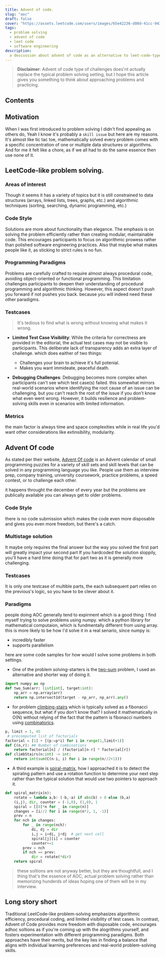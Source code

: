 ```yaml
---
title: Advent of code.
slug: "aoc"
draft: false
cover: "https://assets.leetcode.com/users/images/65e42236-d80d-41cc-9435-611d2bd09aef_1653139481.8304794.png"
tags:
  - problem solving
  - advent of code
  - leet code
  - software engineering
description:
  a descussion about advent of code as an alternative to leet-code-type of problem solving.
---
```



> <b>Disclaimer</b>: Advent of code type of challenges does'nt actually replace the typical problem solving setting, but I hope this article gives you something to think about approaching problems and practicing. 



## Contents

## Motivation

When I was first introduced to problem solving I didn't find appealing as others do, Yeah I know it's probably a `skill issue` but here are my reasons. It's almost like tic tac toe, mathematically solved every problem comes with a specific concentration of one or multiple data structures or algorithms. And for me it felt like a chore, as if we all had to do the same essence then use none of it.

## LeetCode-like problem solving.

### Areas of interest
Though it seems it has a variety of topics but it is still constrained to data structures (arrays, linked lists, trees, graphs, etc.) and algorithmic techniques (sorting, searching, dynamic programming, etc.)

### Code Style
Solutions are more about functionality than elegance. The emphasis is on solving the problem
efficiently rather than creating modular, maintainable code. This encourages participants to
focus on algorithmic prowess rather than polished software engineering practices.
Also that maybe what makes people like it, as sticking to strict rules is no fun.

### Programming Paradigms
Problems are carefully crafted to require almost always procedural code,
avoiding object-oriented or functional programming. This limitation challenges participants
to deepen their understanding of procedural programming and algorithmic thinking.
However, this aspect doesn't push you forward if not pushes you back. because you will indeed need these other paradigms.

### Testcases
> It's tedious to find what is wrong without knowing what makes it wrong.

- **Limited Test Case Visibility**: While the criteria for correctness are provided in the editorial, the actual test cases may not be visible to participants.
This deliberate lack of transparency adds an extra layer of challenge. which does eaither of two things:
  * Challenges your brain to achieve it's full potenial.
  * Makes you want immideate, peaceful death.

- **Debugging Challenges**: Debugging becomes more complex when participants can't see which test case(s) failed. this somewhat mirrors real-world scenarios where identifying the root cause of an issue can be challenging. but you can't reach the root of the issue if you don't know what even went wrong. However, it builds resilience and problem-solving skills even in scenarios with limited information.

### Metrics
the main factor is always time and space complexities
while in real life you'd want other considerations like extinsibility, modularity.

## Advent Of code
As stated per their website, [Advent Of code](https://adventofcode.com/) is an Advent calendar of small programming puzzles for a variety of skill sets and skill levels that can be solved in any programming language you like. People use them as interview prep, company training, university coursework, practice problems, a speed contest, or to challenge each other.

it happens throught the december of every year but the problems are publically available you can always get to older problems.

### Code Style
there is no code submission which makes the code even more disposable and gives you even more freedom, but there's a catch.

### Multistage solution
It maybe only requires the final answer but the way you solved the first part will greatly impact your second part
If you hardcoded the solution sloppily, you'll have a hard time doing that for part two as it is generally more challenging.

### Testcases
It is only one testcase of multible parts, the each subsequent part relies on the previous's logic, so you have to be clever about it.

### Paradigms
people doing AOC generally tend to expirment which is a good thing. I find myself trying to solve problems using numpy. 
which a python library for mathematical computaion, which is fundmentally different from using array. this is more likely to be how I'd solve it in a real senario, since numpy is:
  - incredibly faster
  - supports parallelism


here are some code samples for how would I solve some problems in both settings.

- One of the problem solving-starters is the [two-sum](https://leetcode.com/problems/two-sum/) problem, I used an alternative and shorter way of doing it.
```python 
import numpy as np
def two_Sum(arr: list[int], target:int):
    np_arr = np.array(arr)
    return np.intersect1d(target - np_arr, np_arr).any()
```

- for problem [climbing-stairs](https://leetcode.com/problems/climbing-stairs/) which is typically solved as a fibonacci sequence, but what if you don't know that? 
I solved it mathematically in O(N) without relying of the fact that the pattern is
fibonacci numbers using [combinatorics](https://www.mathsisfun.com/combinatorics/combinations-permutations.html).

```python
p, limit = 1, 45
 # precomputed list of factorials
factorial = [1] + [(p:=p*i) for i in range(1,limit+1)]
def C(n,r): ## Number of combinations
    return factorial[n] / (factorial[n-r] * factorial[r])
def climbStairs(n:int) -> int:
    return int(sum(C(n-i, i) for i in range(n//2+1)))
```

- A third example is [spiral-matrix](https://leetcode.com/problems/spiral-matrix/), how I approached it is to detect the spiraling pattern and use a rotation function to determine your next step
rather than the typical solution that would use two pointers to approach it.
```python
def spiral_matrix(n):
    rotate = lambda a,b: (-b,-a) if abs(b) > 0 else (b,a) 
    (i,j), dir, counter = (-1,0), (1,0), 1
    spiral = [[0]*n for _ in range(n)]
    changes = [i//2 for i in range(n*2, 1, -1)]
    prev = n
    for nch in changes:
        for _ in range(nch):
            di, dj = dir
            i,j = i+di, j+dj  # get next cell     
            spiral[j][i] = counter
            counter+=1
        prev = nch
        if nch == prev:
            dir = rotate(*dir)
    return spiral
```

> these soltions are not anyway better, but they are thoughtfull, and I thing that's the essence of AOC, actual
problem solving rather than memorizing hunderds of ideas hoping one of them will be in my interview.

## Long story short
Traditional LeetCode-like problem-solving emphasizes algorithmic efficiency, procedural coding, and limited visibility of test cases. In contrast, Advent of Code provides more freedom with disposable code, encourages adhoc soltions as if you're coming up with the alogrithms yourself, and fosters experimentation with different programming paradigms. Both approaches have their merits, but the key lies in finding a balance that aligns with individual learning preferences and real-world problem-solving skills.
